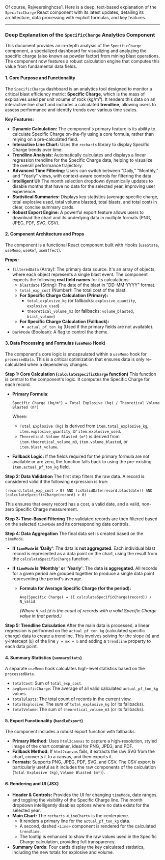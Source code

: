 Of course, Rajveersinghcse1. Here is a deep, text-based explanation of the `SpecificCharge` React component with its latest updates, detailing its architecture, data processing with explicit formulas, and key features.

---

### Deep Explanation of the `SpecificCharge` Analytics Component

This document provides an in-depth analysis of the `SpecificCharge` component, a specialized dashboard for visualizing and analyzing the specific charge (also known as powder factor) from mining blast operations. The component now features a robust calculation engine that computes this value from fundamental data fields.

#### 1. Core Purpose and Functionality

The `SpecificCharge` dashboard is an analytics tool designed to monitor a critical blast efficiency metric: **Specific Charge**, which is the mass of explosives used per unit volume of rock (kg/m³). It renders this data on an interactive line chart and includes a calculated **trendline**, allowing users to assess performance and identify trends over various time scales.

**Key Features:**
*   **Dynamic Calculation:** The component's primary feature is its ability to calculate Specific Charge on-the-fly using a core formula, rather than relying on a pre-calculated field.
*   **Interactive Line Chart:** Uses the `recharts` library to display Specific Charge trends over time.
*   **Trendline Analysis:** Automatically calculates and displays a linear regression trendline for the Specific Charge data, helping to visualize the overall performance trajectory.
*   **Advanced Time Filtering:** Users can switch between "Daily," "Monthly," and "Yearly" views, with context-aware controls for filtering the data.
*   **Intelligent UI:** The month selection dropdown dynamically updates to disable months that have no data for the selected year, improving user experience.
*   **Statistical Summaries:** Displays key statistics (average specific charge, total explosive used, total volume blasted, total blasts, and total cost) in clear, concise summary cards.
*   **Robust Export Engine:** A powerful export feature allows users to download the chart and its underlying data in multiple formats (PNG, JPEG, PDF, SVG, CSV).

#### 2. Component Architecture and Props

The component is a functional React component built with Hooks (`useState`, `useMemo`, `useRef`, `useEffect`).

**Props:**
*   `filteredData` (Array): The primary data source. It's an array of objects, where each object represents a single blast event. The component expects the following **real field names** for its calculations:
    *   `blastdate` (String): The date of the blast in "DD-MM-YYYY" format.
    *   `total_exp_cost` (Number): The total cost of the blast.
    *   **For Specific Charge Calculation (Primary):**
        *   `total_explosive_kg` (or fallbacks: `explosive_quantity`, `explosive_used`)
        *   `theoretical_volume_m3` (or fallbacks: `volume_blasted`, `blast_volume`)
    *   **For Specific Charge Calculation (Fallback):**
        *   `actual_pf_ton_kg` (Used if the primary fields are not available).
*   `DarkMode` (Boolean): A flag to control the theme.

#### 3. Data Processing and Formulas (`useMemo` Hook)

The component's core logic is encapsulated within a `useMemo` hook for `processedData`. This is a critical optimization that ensures data is only re-calculated when a dependency changes.

**Step 1: Core Calculation (`calculateSpecificCharge` function)**
This function is central to the component's logic. It computes the Specific Charge for each record.

*   **Primary Formula:**
    ```
    Specific Charge (kg/m³) = Total Explosive (kg) / Theoretical Volume Blasted (m³)
    ```
    Where:
    *   `Total Explosive (kg)` is derived from `item.total_explosive_kg`, `item.explosive_quantity`, or `item.explosive_used`.
    *   `Theoretical Volume Blasted (m³)` is derived from `item.theoretical_volume_m3`, `item.volume_blasted`, or `item.blast_volume`.

*   **Fallback Logic:**
    If the fields required for the primary formula are not available or are zero, the function falls back to using the pre-existing `item.actual_pf_ton_kg` field.

**Step 2: Data Validation**
The first step filters the raw data. A record is considered valid if the following expression is true:
```
(record.total_exp_cost > 0) AND (isValidDate(record.blastdate)) AND (calculateSpecificCharge(record) > 0)
```
This ensures that every record has a cost, a valid date, and a valid, non-zero Specific Charge measurement.

**Step 3: Time-Based Filtering**
The validated records are then filtered based on the selected `timeMode` and its corresponding date controls.

**Step 4: Data Aggregation**
The final data set is created based on the `timeMode`.

*   **If `timeMode` is 'Daily'**:
    The data is **not aggregated**. Each individual blast record is represented as a data point on the chart, using the result from the `calculateSpecificCharge` function.

*   **If `timeMode` is 'Monthly' or 'Yearly'**:
    The data **is aggregated**. All records for a given period are grouped together to produce a single data point representing the period's average.
    *   **Formula for Average Specific Charge (for the period):**
        ```
        Avg(Specific Charge) = (Σ calculateSpecificCharge(record)) / N_valid
        ```
        *(Where `N_valid` is the count of records with a valid Specific Charge value in that period.)*

**Step 5: Trendline Calculation**
After the main data is processed, a linear regression is performed on the `actual_pf_ton_kg` (calculated specific charge) data to create a trendline. This involves solving for the slope (`m`) and y-intercept (`b`) of the line `y = mx + b` and adding a `trendline` property to each data point.

#### 4. Summary Statistics (`summaryStats`)

A separate `useMemo` hook calculates high-level statistics based on the `processedData`.

*   `totalCost`: Sum of `total_exp_cost`.
*   `avgSpecificCharge`: The average of all valid calculated `actual_pf_ton_kg` values.
*   `totalBlasts`: The total count of records in the current view.
*   `totalExplosive`: The sum of `total_explosive_kg` (or its fallbacks).
*   `totalVolume`: The sum of `theoretical_volume_m3` (or its fallbacks).

#### 5. Export Functionality (`handleExport`)

The component includes a robust export function with fallbacks.

*   **Primary Method:** Uses `html2canvas` to capture a high-resolution, styled image of the chart container, ideal for PNG, JPEG, and PDF.
*   **Fallback Method:** If `html2canvas` fails, it extracts the raw SVG from the chart, converts it to a canvas, and then exports it.
*   **Formats:** Supports PNG, JPEG, PDF, SVG, and CSV. The CSV export is particularly useful as it includes the raw components of the calculation (`Total Explosive (kg)`, `Volume Blasted (m³)`).

#### 6. Rendering and UI (JSX)

*   **Header & Controls:** Provides the UI for changing `timeMode`, date ranges, and toggling the visibility of the Specific Charge line. The month dropdown intelligently disables options where no data exists for the selected year.
*   **Main Chart:** The `recharts` `<LineChart>` is the centerpiece.
    *   It renders a primary line for the `actual_pf_ton_kg` data.
    *   A second, dashed `<Line>` component is rendered for the calculated `trendline`.
    *   The tooltip is enhanced to show the raw values used in the Specific Charge calculation, providing full transparency.
*   **Summary Cards:** Four cards display the key calculated statistics, including the new totals for explosive and volume.